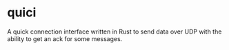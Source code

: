 # quici
A quick connection interface written in Rust to send data over UDP with the ability to get an ack for some messages. 
